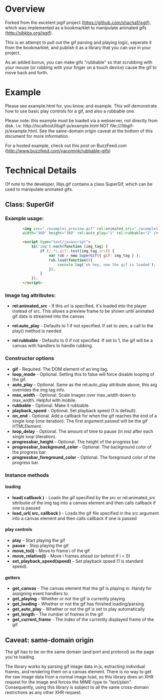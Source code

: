 # Overview

Forked from the excelent jsgif project (https://github.com/shachaf/jsgif), which was implemented as a bookmarklet to manipulate animated gifs (http://slbkbs.org/jsgif).

This is an attempt to pull out the gif parsing and playing logic, seperate it from the bookmarklet, and publish it as a library that you can use in your project.

As an added bonus, you can make gifs "rubbable" so that scrubbing with your mouse (or rubbing with your finger on a touch device) cause the gif to move back and forth.

# Example

Please see example.html for, you know, and example. This will demonstrate how to use basic play controls for a gif, and also a rubbable one.

Please note: this example must be loaded via a webserver, not directly from disk. I.e. http://localhost/libgif-js/example.html NOT file:///libgif-js/example.html. See the same-domain origin caveat at the bottom of this document for more information.

For a hosted example, check out this post on BuzzFeed.com (http://www.buzzfeed.com/yacomink/rubbable-gifs)

# Technical Details

Of note to the developer, libjs.gif contains a class SuperGif, which can be used to manipulate animated gifs.

## Class: SuperGif

### Example usage:

```html
		<img src="./example1_preview.gif" rel:animated_src="./example1.gif"
		width="360" height="360" rel:auto_play="1" rel:rubbable="1" />

		<script type="text/javascript">
			$$('img').each(function (img_tag) {
				if (/.*\.gif/.test(img_tag.src)) {
					var rub = new SuperGif({ gif: img_tag } );
					rub.load(function(){
						console.log('oh hey, now the gif is loaded');
					});
				}
			});
		</script>
```

### Image tag attributes:

* **rel:animated_src** -	If this url is specified, it's loaded into the player instead of src.
					This allows a preview frame to be shown until animated gif data is streamed into the canvas

* **rel:auto_play** -		Defaults to 1 if not specified. If set to zero, a call to the play() method is needed

* **rel:rubbable** -		Defaults to 0 if not specified. If set to 1, the gif will be a canvas with handlers to handle rubbing.

### Constructor options

* **gif**		-		Required. The DOM element of an img tag.
* **loop_mode**	-			Optional. Setting this to false will force disable looping of the gif.
* **auto\_play** -			Optional. Same as the rel:auto_play attribute above, this arg overrides the img tag info.
* **max\_width** -			Optional. Scale images over max\_width down to max_width. Helpful with mobile.
* **rubbable** -			Optional. Make it rubbable.
* **playback_speed** -			Optional. Set playback speed (1 is default).
* **on_end** -				Optional. Add a callback for when the gif reaches the end of a single loop (one iteration). The first argument passed will be the gif HTMLElement.
* **loop_delay** -			Optional. The amount of time to pause (in ms) after each single loop (iteration).
* **progressbar_height** -			Optional. The height of the progress bar.
* **progressbar_background_color** -			Optional. The background color of the progress bar.
* **progressbar_foreground_color** -			Optional. The foreground color of the progress bar.

### Instance methods

#### loading
* **load( callback )** -	Loads the gif specified by the src or rel:animated_src sttributie of the img tag into a canvas element and then calls callback if one is passed
* **load_url( src, callback )** -	Loads the gif file specified in the src argument into a canvas element and then calls callback if one is passed

#### play controls
* **play** -				Start playing the gif
* **pause** -				Stop playing the gif
* **move_to(i)** -		Move to frame i of the gif
* **move_relative(i)** -	Move i frames ahead (or behind if i < 0)
* **set_playback_speed(speed)** -	Set playback speed (1 is standard speed).

#### getters
* **get_canvas** - The canvas element that the gif is playing in. Handy for assigning event handlers to.
* **get_playing** - Whether or not the gif is currently playing
* **get_loading** - Whether or not the gif has finished loading/parsing
* **get\_auto_play** - Whether or not the gif is set to play automatically
* **get_length** - The number of frames in the gif
* **get\_current_frame** - The index of the currently displayed frame of the gif

## Caveat: same-domain origin

The gif has to be on the same domain (and port and protocol) as the page you're loading.

The library works by parsing gif image data in js, extracting individual frames, and rendering them on a canvas element. There is no way to get the raw image data from a normal image load, so this library does an XHR request for the image and forces the MIME-type to "text/plain". Consequently, using this library is subject to all the same cross-domain restrictions as any other XHR request.
